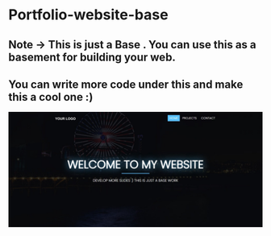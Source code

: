 # Portfolio-website-base

## Note -> This is just a Base . You can use this as a basement for building your web.
## You can write more code under this and make this a cool one :)
![GitHub Logo](sample_img.jpeg)
